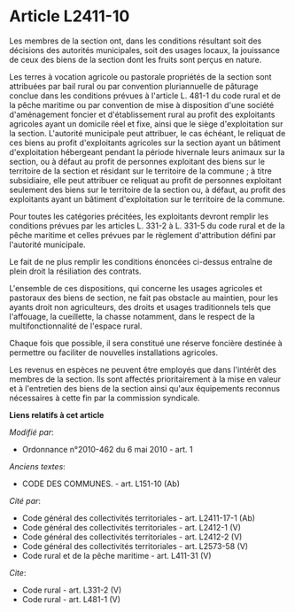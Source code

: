 # Article L2411-10

Les membres de la section ont, dans les conditions résultant soit des décisions des autorités municipales, soit des usages
locaux, la jouissance de ceux des biens de la section dont les fruits sont perçus en nature. 

Les terres à vocation agricole ou pastorale propriétés de la section sont attribuées par bail rural ou par convention
pluriannuelle de pâturage conclue dans les conditions prévues à l'article L. 481-1 du code rural et de la pêche maritime ou
par convention de mise à disposition d'une société d'aménagement foncier et d'établissement rural au profit des exploitants
agricoles ayant un domicile réel et fixe, ainsi que le siège d'exploitation sur la section. L'autorité municipale peut
attribuer, le cas échéant, le reliquat de ces biens au profit d'exploitants agricoles sur la section ayant un bâtiment
d'exploitation hébergeant pendant la période hivernale leurs animaux sur la section, ou à défaut au profit de personnes
exploitant des biens sur le territoire de la section et résidant sur le territoire de la commune ; à titre subsidiaire, elle
peut attribuer ce reliquat au profit de personnes exploitant seulement des biens sur le territoire de la section ou, à
défaut, au profit des exploitants ayant un bâtiment d'exploitation sur le territoire de la commune. 

Pour toutes les catégories précitées, les exploitants devront remplir les conditions prévues par les articles L. 331-2 à L.
331-5 du code rural et de la pêche maritime et celles prévues par le règlement d'attribution défini par l'autorité
municipale. 

Le fait de ne plus remplir les conditions énoncées ci-dessus entraîne de plein droit la résiliation des contrats. 

L'ensemble de ces dispositions, qui concerne les usages agricoles et pastoraux des biens de section, ne fait pas obstacle au
maintien, pour les ayants droit non agriculteurs, des droits et usages traditionnels tels que l'affouage, la cueillette, la
chasse notamment, dans le respect de la multifonctionnalité de l'espace rural. 

Chaque fois que possible, il sera constitué une réserve foncière destinée à permettre ou faciliter de nouvelles installations
agricoles. 

Les revenus en espèces ne peuvent être employés que dans l'intérêt des membres de la section. Ils sont affectés
prioritairement à la mise en valeur et à l'entretien des biens de la section ainsi qu'aux équipements reconnus nécessaires à
cette fin par la commission syndicale.

**Liens relatifs à cet article**

_Modifié par_:

  - Ordonnance n°2010-462 du 6 mai 2010 - art. 1

_Anciens textes_:

  - CODE DES COMMUNES. - art. L151-10 (Ab)

_Cité par_:

  - Code général des collectivités territoriales - art. L2411-17-1 (Ab)
  - Code général des collectivités territoriales - art. L2412-1 (V)
  - Code général des collectivités territoriales - art. L2412-2 (V)
  - Code général des collectivités territoriales - art. L2573-58 (V)
  - Code rural et de la pêche maritime - art. L411-31 (V)

_Cite_:

  - Code rural - art. L331-2 (V)
  - Code rural - art. L481-1 (V)
